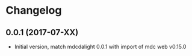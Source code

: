 # Changelog

## 0.0.1 (2017-07-XX) 

- Initial version, match mdcdalight 0.0.1 with import of mdc web v0.15.0

